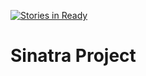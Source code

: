 [![Stories in Ready](https://badge.waffle.io/amymariewall/02-29-pair-project.png?label=ready&title=Ready)](https://waffle.io/amymariewall/02-29-pair-project)
# Sinatra Project

